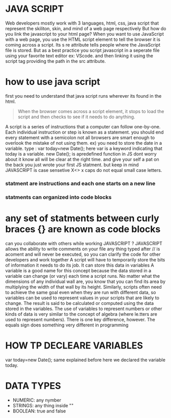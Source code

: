 # JAVA SCRIPT
Web developers mostly work with 3 languages, html, css, java script that represent the skiliton, skin, and mind of a web page respectively
But how do you link the javascript to your html page?
When you want to use JavaScript with a web page, you use the HTML script element to tell the browser it is coming across a script.
Its s re attribute tells people where the JavaScript file is stored.
But as a best practice you script javascript in a seperate file using your favorite text editor ex: VScode. and then linking it using 
the script tag providing the path in the src attribute.
# how to use java script 
first you need to understand that java script runs wherever its found in the html.
>When the browser comes across a script element, it stops to
load the script and then checks to see if it needs to do anything.

A script is a series of instructions that a computer can follow one-by-one. Each individual instruction or step is known as a statement. 
you should end every statement with a semicolon not all browsers are smart enough to overlook the mistake of not using them.
ex) you need to store the date in a variable.
type :
var today=new Date();
here var is a keyword indicating that today is a variable.
new Date(); is apredefined function in JS dont worry about it know all will be clear at the right time.
and give your self a pat on the back you just wrote your first JS statment.
but keep in mind JAVASCRIPT is case sensetive X<> x caps do not equal small case letters.
### statment are instructions and each one starts on a new line
### statments can organized into code blocks 
# any set of statments between curly braces {} are known as code blocks
can you collaborate with others while working JAVASCRIPT ?
JAVASCRIPT allows the ability to write comments on your file 
any thing typed after // is acoment and will never be executed, so you can clarify the code for other developers and work together
A script will have to temporarily store the bits of information it needs to do its job. It can store this data in variables
A variable is a good name for this
concept because the data stored in a variable can change (or vary) each time a script runs. 
No matter what the dimensions of any individual wall are, you know that you can find its area by
multiplying the width of that wall by its height.
Similarly, scripts often need to achieve the same goal even when they are run with different data, so variables can be used to represent values in your
scripts that are likely to change. The result is said to be calculated or computed using the data stored in
the variables. 
The use of variables to represent numbers or other kinds of data is very similar to the concept of algebra
(where le.tters are used to represent numbers). There is one key difference, however. 
The equals sign does something very different in programming
# HOW TP DECLEARE VARIABLES #
var today=new Date();
same explained before here we declared the variable today.
# DATA TYPES
* NUMERIC: any nymber
* STRINGS: any thing inside ""
* BOOLEAN: true and false






